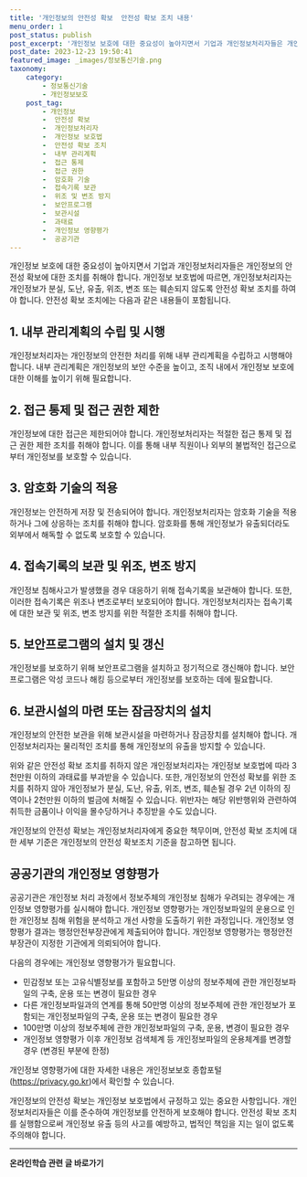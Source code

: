 ```yaml
---
title: '개인정보의 안전성 확보  안전성 확보 조치 내용'
menu_order: 1
post_status: publish
post_excerpt: '개인정보 보호에 대한 중요성이 높아지면서 기업과 개인정보처리자들은 개인정보의 안전성 확보에 대한 조치를 취해야 합니다. 개인정보 보호법에 따르면, 개인정보처리자는 개인정보가 분실, 도난, 유출, 위조, 변조 또는 훼손되지 않도록 안전성 확보 조치를 하여야 합니다. 안전성 확보 조치에는 다음과 같은 내용들이 포함됩니다.'
post_date: 2023-12-23 19:50:41
featured_image: _images/정보통신기술.png
taxonomy:
    category:
        - 정보통신기술
        - 개인정보보호
    post_tag:
        - 개인정보
        -  안전성 확보
        -  개인정보처리자
        -  개인정보 보호법
        -  안전성 확보 조치
        -  내부 관리계획
        -  접근 통제
        -  접근 권한
        -  암호화 기술
        -  접속기록 보관
        -  위조 및 변조 방지
        -  보안프로그램
        -  보관시설
        -  과태료
        -  개인정보 영향평가
        -  공공기관
---
```



개인정보 보호에 대한 중요성이 높아지면서 기업과 개인정보처리자들은 개인정보의 안전성 확보에 대한 조치를 취해야 합니다. 개인정보 보호법에 따르면, 개인정보처리자는 개인정보가 분실, 도난, 유출, 위조, 변조 또는 훼손되지 않도록 안전성 확보 조치를 하여야 합니다. 안전성 확보 조치에는 다음과 같은 내용들이 포함됩니다.

## 1. 내부 관리계획의 수립 및 시행

개인정보처리자는 개인정보의 안전한 처리를 위해 내부 관리계획을 수립하고 시행해야 합니다. 내부 관리계획은 개인정보의 보안 수준을 높이고, 조직 내에서 개인정보 보호에 대한 이해를 높이기 위해 필요합니다.

## 2. 접근 통제 및 접근 권한 제한

개인정보에 대한 접근은 제한되어야 합니다. 개인정보처리자는 적절한 접근 통제 및 접근 권한 제한 조치를 취해야 합니다. 이를 통해 내부 직원이나 외부의 불법적인 접근으로부터 개인정보를 보호할 수 있습니다.

## 3. 암호화 기술의 적용

개인정보는 안전하게 저장 및 전송되어야 합니다. 개인정보처리자는 암호화 기술을 적용하거나 그에 상응하는 조치를 취해야 합니다. 암호화를 통해 개인정보가 유출되더라도 외부에서 해독할 수 없도록 보호할 수 있습니다.

## 4. 접속기록의 보관 및 위조, 변조 방지

개인정보 침해사고가 발생했을 경우 대응하기 위해 접속기록을 보관해야 합니다. 또한, 이러한 접속기록은 위조나 변조로부터 보호되어야 합니다. 개인정보처리자는 접속기록에 대한 보관 및 위조, 변조 방지를 위한 적절한 조치를 취해야 합니다.

## 5. 보안프로그램의 설치 및 갱신

개인정보를 보호하기 위해 보안프로그램을 설치하고 정기적으로 갱신해야 합니다. 보안프로그램은 악성 코드나 해킹 등으로부터 개인정보를 보호하는 데에 필요합니다.

## 6. 보관시설의 마련 또는 잠금장치의 설치

개인정보의 안전한 보관을 위해 보관시설을 마련하거나 잠금장치를 설치해야 합니다. 개인정보처리자는 물리적인 조치를 통해 개인정보의 유출을 방지할 수 있습니다.

위와 같은 안전성 확보 조치를 취하지 않은 개인정보처리자는 개인정보 보호법에 따라 3천만원 이하의 과태료를 부과받을 수 있습니다. 또한, 개인정보의 안전성 확보를 위한 조치를 취하지 않아 개인정보가 분실, 도난, 유출, 위조, 변조, 훼손될 경우 2년 이하의 징역이나 2천만원 이하의 벌금에 처해질 수 있습니다. 위반자는 해당 위반행위와 관련하여 취득한 금품이나 이익을 몰수당하거나 추징받을 수도 있습니다.

개인정보의 안전성 확보는 개인정보처리자에게 중요한 책무이며, 안전성 확보 조치에 대한 세부 기준은 개인정보의 안전성 확보조치 기준을 참고하면 됩니다. 

## 공공기관의 개인정보 영향평가

공공기관은 개인정보 처리 과정에서 정보주체의 개인정보 침해가 우려되는 경우에는 개인정보 영향평가를 실시해야 합니다. 개인정보 영향평가는 개인정보파일의 운용으로 인한 개인정보 침해 위험을 분석하고 개선 사항을 도출하기 위한 과정입니다. 개인정보 영향평가 결과는 행정안전부장관에게 제출되어야 합니다. 개인정보 영향평가는 행정안전부장관이 지정한 기관에게 의뢰되어야 합니다.

다음의 경우에는 개인정보 영향평가가 필요합니다.
- 민감정보 또는 고유식별정보를 포함하고 5만명 이상의 정보주체에 관한 개인정보파일의 구축, 운용 또는 변경이 필요한 경우
- 다른 개인정보파일과의 연계를 통해 50만명 이상의 정보주체에 관한 개인정보가 포함되는 개인정보파일의 구축, 운용 또는 변경이 필요한 경우
- 100만명 이상의 정보주체에 관한 개인정보파일의 구축, 운용, 변경이 필요한 경우
- 개인정보 영향평가 이후 개인정보 검색체계 등 개인정보파일의 운용체계를 변경할 경우 (변경된 부분에 한정)

개인정보 영향평가에 대한 자세한 내용은 개인정보보호 종합포털(https://privacy.go.kr)에서 확인할 수 있습니다.

개인정보의 안전성 확보는 개인정보 보호법에서 규정하고 있는 중요한 사항입니다. 개인정보처리자들은 이를 준수하여 개인정보를 안전하게 보호해야 합니다. 안전성 확보 조치를 실행함으로써 개인정보 유출 등의 사고를 예방하고, 법적인 책임을 지는 일이 없도록 주의해야 합니다.
<!-- wp:separator -->
<hr class="wp-block-separator has-alpha-channel-opacity"/>
<!-- /wp:separator -->

<!-- wp:group {"backgroundColor":"base","layout":{"type":"constrained"}} -->
<div class="wp-block-group has-base-background-color has-background"><!-- wp:paragraph {"align":"center","fontSize":"medium"} -->
<p class="has-text-align-center has-large-font-size"><strong>온라인학습 관련 글 바로가기</strong></p>
<!-- /wp:paragraph -->


<!-- wp:latest-posts
{"categories":[{"id":34417,"count":19,"description":"","link":"https://uknowlaw.com/category/%ec%98%a8%eb%9d%bc%ec%9d%b8%ed%95%99%ec%8a%b5/","name":"온라인학습","slug":"온라인학습","taxonomy":"category","parent":0,"meta":[],"_links":{"self":[{"href":"https://uknowlaw.com/wp-json/wp/v2/categories/34417"}],"collection":[{"href":"https://uknowlaw.com/wp-json/wp/v2/categories"}],"about":[{"href":"https://uknowlaw.com/wp-json/wp/v2/taxonomies/category"}],"wp:post_type":[{"href":"https://uknowlaw.com/wp-json/wp/v2/posts?categories=34417"}],"curies":[{"name":"wp","href":"https://api.w.org/{rel}","templated":true}]}}],"postsToShow":100,"excerptLength":28,"postLayout":"grid","columns":2,"featuredImageAlign":"left","featuredImageSizeSlug":"large","fontSize":"small"} /--></div>
<!-- /wp:group -->